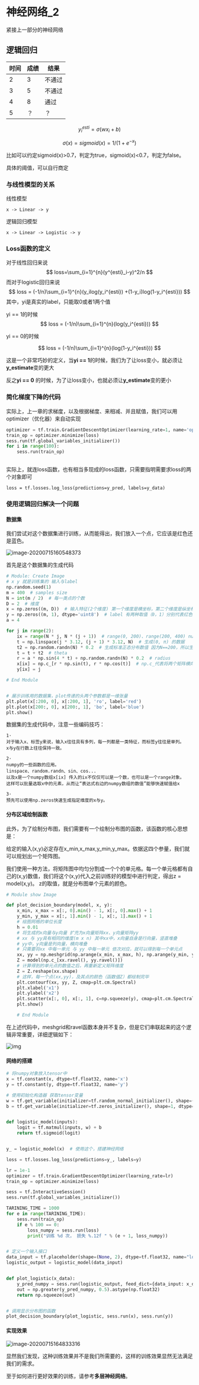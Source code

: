 # 神经网络_2

紧接上一部分的神经网络

## 逻辑回归

| 时间 | 成绩 | 结果   |
| ---- | ---- | ------ |
| 2    | 3    | 不通过 |
| 3    | 5    | 不通过 |
| 4    | 8    | 通过   |
| 5    | ？   | ？     |

$$
y^{esti}_i=\sigma(wx_i+b)
$$

$$
\sigma(x) = sigmoid(x) = 1 / (1 + e^{-x})
$$

比如可以约定sigmoid(x)>0.7，判定为true，sigmoid(x)<0.7，判定为false。

具体的阈值，可以自行商定

### 与线性模型的关系

线性模型

```
x -> Linear -> y
```

逻辑回归模型

```
x -> Linear -> Logistic -> y
```

### Loss函数的定义

对于线性回归来说
$$
loss=\sum_{i=1}^{n}(y^{esti}_i-y)^2/n
$$
而对于logistic回归来说
$$
loss = (-1/n)\sum_{i=1}^{n}(y_ilog(y_i^{esti}) +(1-y_i)log(1-y_i^{esti}))
$$
其中，yi是真实的label，只能取0或者1两个值

yi == 1的时候
$$
loss = (-1/n)\sum_{i=1}^{n}(log(y_i^{esti}))
$$

yi == 0的时候

$$
loss = (-1/n)\sum_{i=1}^{n}(log(1-y_i^{esti}))
$$

这是一个非常巧妙的定义，当**yi == 1**的时候，我们为了让loss变小，就必须让**y_estimate**变的更大

反之**yi == 0** 的时候，为了让loss变小，也就必须让**y_estimate**变的更小

### 简化梯度下降的代码

实际上，上一章的求梯度，以及根据梯度、来相减、并且赋值，我们可以用optimizer（优化器）来自动实现

```python
optimizer = tf.train.GradientDescentOptimizer(learning_rate=1, name='optimizer')
train_op = optimizer.minimize(loss)
sess.run(tf.global_variables_initializer())
for i in range(100):
    sess.run(train_op)
    
```

实际上，就连loss函数，也有相当多现成的loss函数，只需要指明需要求loss的两个对象即可

```
loss = tf.losses.log_loss(predictions=y_pred, labels=y_data)
```

### 使用逻辑回归解决一个问题

#### 数据集

我们尝试对这个数据集进行训练，从而能得出，我们放入一个点，它应该是红色还是蓝色。

![image-20200715160548373](.\dp_5_1.png)

首先是这个数据集的生成代码

```python
# Module: Create Image
# x y 就是训练集的 输入与label
np.random.seed(1)
m = 400  # samples size
N = int(m / 2)  # 每一类点的个数
D = 2  # 维度
x = np.zeros((m, D))  # 输入特征(2个维度) 第一个维度是横坐标，第二个维度是纵坐标
y = np.zeros((m, 1), dtype='uint8')  # label 有两种取值（0，1）分别代表红色 和 蓝色
a = 4

for j in range(2):
    ix = range(N * j, N * (j + 1))  # range(0, 200)、range(200, 400) numpy可以使用这种range对象作为索引
    t = np.linspace(j * 3.12, (j + 1) * 3.12, N)  # 生成(0, π) 的数据   t(200,) 是一维向量
    t2 = np.random.randn(N) * 0.2  # 生成标准正态分布数值 因为N==200，所以生成的 t2(200,) 是一个一维向量
    t = t + t2  # theta
    r = a * np.sin(4 * t) + np.random.randn(N) * 0.2  # radius
    x[ix] = np.c_[r * np.sin(t), r * np.cos(t)]  # np.c_代表将两个矩阵横向拼接，可见一维向量非常类似于列向量
    y[ix] = j

# End Module


# 展示训练用的数据集，plot传递的头两个参数都是一维张量
plt.plot(x[:200, 0], x[:200, 1], 'ro', label='red')
plt.plot(x[200:, 0], x[200:, 1], 'bo', label='blue')
plt.show()
```

数据集的生成代码中，注意一些编码技巧：

```
1·
对于输入x、标签y来说，输入x往往具有多列，每一列都是一类特征，而标签y往往是单列。
x与y在行数上往往保持一致。

2·
numpy的一些函数的应用。
linspace、random.randn、sin、cos...
以及x是一个numpy数组x[ix] 传入的ix不仅仅可以是一个数，也可以是一个range对象。
这样可以批量选取x中的元素，从而让“表达式右边的numpy数组的数值”能够快速赋值给x

3·
预先可以使用np.zeros快速生成指定维度的x与y。
```

#### 分布区域绘制函数

此外，为了绘制分布图，我们需要有一个绘制分布图的函数，该函数的核心思想是：

给定的输入(x,y)必定存在x_min,x_max,y_min,y_max。依据这四个参量，我们就可以规划出一个矩阵图。

我们使用一种方法，将矩阵图中均匀分割成一个个的单元格。每一个单元格都有自己的(x,y)数值，我们将这个(x,y)代入之前训练好的模型中进行判定，得出z = model(x,y)。 z的取值，就是分布图单个元素的颜色。

```python
# Module show Image

def plot_decision_boundary(model, x, y):
    x_min, x_max = x[:, 0].min() - 1, x[:, 0].max() + 1
    y_min, y_max = x[:, 1].min() - 1, x[:, 1].max() + 1
    # 绘图网格的单位长度
    h = 0.01
    # 将生成的x向量与y向量 扩充为x向量矩阵xx、y向量矩阵yy
    # xx 与 yy具有相同的维度(m x n) 其中xx中，x向量自身是行向量，竖直堆叠
    # yy中，y向量是列向量，横向堆叠
    # 只需要将xx 中每一单元 与 yy 中每一单元 依次对应，就可以得到每一个单元点
    xx, yy = np.meshgrid(np.arange(x_min, x_max, h), np.arange(y_min, y_max, h))
    Z = model(np.c_[xx.ravel(), yy.ravel()])
    # 计算得到的单元点的数值之后，再重新定义矩阵维度
    Z = Z.reshape(xx.shape)
    # 这样，每一个点(xx,yy)，及其点的颜色（函数值Z）都绘制完毕
    plt.contourf(xx, yy, Z, cmap=plt.cm.Spectral)
    plt.xlabel('x1')
    plt.ylabel('x2')
    plt.scatter(x[:, 0], x[:, 1], c=np.squeeze(y), cmap=plt.cm.Spectral)
    plt.show()

    # End Module
```

在上述代码中，meshgrid和ravel函数本身并不复杂，但是它们串联起来的这个逻辑非常重要，详细逻辑如下：

![img](.\dp_5_2.png)

#### 网络的搭建

```python
# 将numpy对象放入tensor中
x = tf.constant(x, dtype=tf.float32, name='x')
y = tf.constant(y, dtype=tf.float32, name='y')

# 使用初始化构造器 获取tensor变量
w = tf.get_variable(initializer=tf.random_normal_initializer(), shape=(2, 1), dtype=tf.float32, name='weights')
b = tf.get_variable(initializer=tf.zeros_initializer(), shape=1, dtype=tf.float32, name='biase')


def logistic_model(inputs):
    logit = tf.matmul(inputs, w) + b
    return tf.sigmoid(logit)


y_ = logistic_model(x)  # 使用这个，搭建神经网络

loss = tf.losses.log_loss(predictions=y_, labels=y)

lr = 1e-1
optimizer = tf.train.GradientDescentOptimizer(learning_rate=lr)
train_op = optimizer.minimize(loss)

sess = tf.InteractiveSession()
sess.run(tf.global_variables_initializer())

TARINING_TIME = 1000
for e in range(TARINING_TIME):
    sess.run(train_op)
    if e % 100 == 0:
        loss_numpy = sess.run(loss)
        print("训练 %d 次， 损失 %.12f " % (e + 1, loss_numpy))


# 定义一个输入接口
data_input = tf.placeholder(shape=(None, 2), dtype=tf.float32, name="logistic_input")
logistic_output = logistic_model(data_input)


def plot_logistic(x_data):
    y_pred_numpy = sess.run(logistic_output, feed_dict={data_input: x_data})
    out = np.greater(y_pred_numpy, 0.5).astype(np.float32)
    return np.squeeze(out)


# 调用显示分布图的函数
plot_decision_boundary(plot_logistic, sess.run(x), sess.run(y))
```

#### 实现效果

![image-20200715164833316](.\dp_5_3.png)

显然我们发现，这种训练效果并不是我们所需要的，这样的训练效果显然无法满足我们的需求。

至于如何进行更好效果的训练，请参考**多层神经网络**。